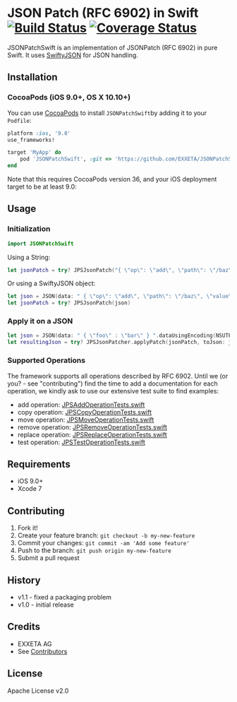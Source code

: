 # JSON Patch (RFC 6902) in Swift [![Build Status](https://travis-ci.org/EXXETA/JSONPatchSwift.svg?branch=master)](https://travis-ci.org/EXXETA/JSONPatchSwift) [![Coverage Status](https://coveralls.io/repos/github/EXXETA/JSONPatchSwift/badge.svg?branch=master)](https://coveralls.io/github/EXXETA/JSONPatchSwift?branch=master)

JSONPatchSwift is an implementation of JSONPatch (RFC 6902) in pure Swift. It uses [SwiftyJSON](https://github.com/SwiftyJSON/SwiftyJSON) for JSON handling.

## Installation

### CocoaPods (iOS 9.0+, OS X 10.10+)
You can use [CocoaPods](http://cocoapods.org/) to install `JSONPatchSwift`by adding it to your `Podfile`:
```ruby
platform :ios, '9.0'
use_frameworks!

target 'MyApp' do
	pod 'JSONPatchSwift', :git => 'https://github.com/EXXETA/JSONPatchSwift.git'
end
```

Note that this requires CocoaPods version 36, and your iOS deployment target to be at least 9.0:

## Usage

### Initialization
```swift
import JSONPatchSwift
```

Using a String:
```swift
let jsonPatch = try? JPSJsonPatch("{ \"op\": \"add\", \"path\": \"/baz\", \"value\": \"qux\" }")
```

Or using a SwiftyJSON object:
```swift
let json = JSON(data: " { \"op\": \"add\", \"path\": \"/baz\", \"value\": \"qux\" } ".dataUsingEncoding(NSUTF8StringEncoding)!)
let jsonPatch = try? JPSJsonPatch(json)
```

### Apply it on a JSON
```swift
let json = JSON(data: " { \"foo\" : \"bar\" } ".dataUsingEncoding(NSUTF8StringEncoding)!)
let resultingJson = try? JPSJsonPatcher.applyPatch(jsonPatch, toJson: json)
```

### Supported Operations

The framework supports all operations described by RFC 6902. Until we (or you? - see "contributing") find the time to add a documentation for each operation, we kindly ask to use our extensive test suite to find examples:

- add operation: [JPSAddOperationTests.swift](https://github.com/EXXETA/JSONPatchSwift/blob/master/JsonPatchSwiftTests/JPSAddOperationTests.swift)
- copy operation: [JPSCopyOperationTests.swift](https://github.com/EXXETA/JSONPatchSwift/blob/master/JsonPatchSwiftTests/JPSCopyOperationTests.swift)
- move operation: [JPSMoveOperationTests.swift](https://github.com/EXXETA/JSONPatchSwift/blob/master/JsonPatchSwiftTests/JPSMoveOperationTests.swift)
- remove operation: [JPSRemoveOperationTests.swift](https://github.com/EXXETA/JSONPatchSwift/blob/master/JsonPatchSwiftTests/JPSRemoveOperationTests.swift)
- replace operation: [JPSReplaceOperationTests.swift](https://github.com/EXXETA/JSONPatchSwift/blob/master/JsonPatchSwiftTests/JPSReplaceOperationTest.swift)
- test operation: [JPSTestOperationTests.swift](https://github.com/EXXETA/JSONPatchSwift/blob/master/JsonPatchSwiftTests/JPSTestOperationTests.swift)

## Requirements

- iOS 9.0+
- Xcode 7


## Contributing

1. Fork it!
2. Create your feature branch: `git checkout -b my-new-feature`
3. Commit your changes: `git commit -am 'Add some feature'`
4. Push to the branch: `git push origin my-new-feature`
5. Submit a pull request

## History

- v1.1 - fixed a packaging problem
- v1.0 - initial release

## Credits

- EXXETA AG
- See [Contributors](https://www.github.com/EXXETA/JSONPatchSwift/graphs/contributors)

## License

Apache License v2.0
